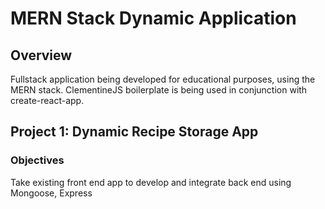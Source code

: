 # MERN Stack Dynamic Application

## Overview
Fullstack application being developed for educational purposes, using the MERN stack.
ClementineJS boilerplate is being used in conjunction with create-react-app.

## Project 1: Dynamic Recipe Storage App
### Objectives
Take existing front end app to develop and integrate back end using Mongoose, Express
